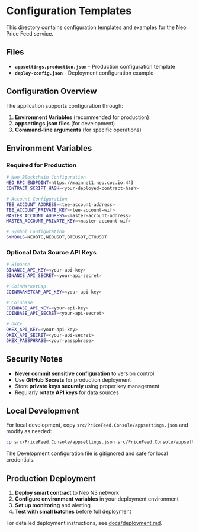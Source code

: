 # Configuration Templates

This directory contains configuration templates and examples for the Neo Price Feed service.

## Files

- **`appsettings.production.json`** - Production configuration template
- **`deploy-config.json`** - Deployment configuration example

## Configuration Overview

The application supports configuration through:

1. **Environment Variables** (recommended for production)
2. **appsettings.json files** (for development)
3. **Command-line arguments** (for specific operations)

## Environment Variables

### Required for Production

```bash
# Neo Blockchain Configuration
NEO_RPC_ENDPOINT=https://mainnet1.neo.coz.io:443
CONTRACT_SCRIPT_HASH=<your-deployed-contract-hash>

# Account Configuration
TEE_ACCOUNT_ADDRESS=<tee-account-address>
TEE_ACCOUNT_PRIVATE_KEY=<tee-account-wif>
MASTER_ACCOUNT_ADDRESS=<master-account-address>
MASTER_ACCOUNT_PRIVATE_KEY=<master-account-wif>

# Symbol Configuration
SYMBOLS=NEOBTC,NEOUSDT,BTCUSDT,ETHUSDT
```

### Optional Data Source API Keys

```bash
# Binance
BINANCE_API_KEY=<your-api-key>
BINANCE_API_SECRET=<your-api-secret>

# CoinMarketCap
COINMARKETCAP_API_KEY=<your-api-key>

# Coinbase
COINBASE_API_KEY=<your-api-key>
COINBASE_API_SECRET=<your-api-secret>

# OKEx
OKEX_API_KEY=<your-api-key>
OKEX_API_SECRET=<your-api-secret>
OKEX_PASSPHRASE=<your-passphrase>
```

## Security Notes

- **Never commit sensitive configuration** to version control
- Use **GitHub Secrets** for production deployment
- Store **private keys securely** using proper key management
- Regularly **rotate API keys** for data sources

## Local Development

For local development, copy `src/PriceFeed.Console/appsettings.json` and modify as needed:

```bash
cp src/PriceFeed.Console/appsettings.json src/PriceFeed.Console/appsettings.Development.json
```

The Development configuration file is gitignored and safe for local credentials.

## Production Deployment

1. **Deploy smart contract** to Neo N3 network
2. **Configure environment variables** in your deployment environment
3. **Set up monitoring** and alerting
4. **Test with small batches** before full deployment

For detailed deployment instructions, see [docs/deployment.md](../docs/deployment.md).